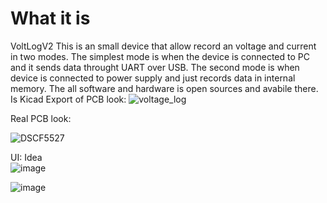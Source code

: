 # What it is 
VoltLogV2
This is an small device that allow record an voltage and current in two modes. The simplest mode is when the device is connected to PC and it sends data throught UART over USB. The second mode is when device is connected to power supply and just records data in internal memory. The all software and hardware is open sources and avabile there.
Is Kicad Export of PCB look:
![voltage_log](https://github.com/user-attachments/assets/a82d3fd3-0a67-40fd-b81c-1c6da097f6bf)


Real PCB look:

![DSCF5527](https://github.com/user-attachments/assets/3aef5a05-063f-4eb3-8525-1104b7a3a5ee)


UI: Idea  
![image](https://github.com/user-attachments/assets/9cb32e41-5f6c-45f6-a16d-20a00087366d)

![image](https://github.com/user-attachments/assets/58b57c1c-ab1d-4c1b-9187-8ea775889666)


